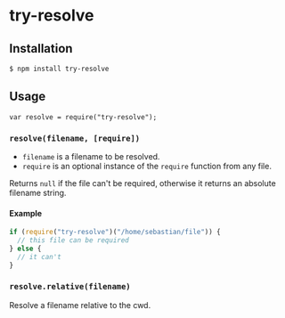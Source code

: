 # try-resolve

## Installation

```sh
$ npm install try-resolve
```

## Usage

```javascrpt
var resolve = require("try-resolve");
```

### `resolve(filename, [require])`

 - `filename` is a filename to be resolved.
 - `require` is an optional instance of the `require` function from any file.

Returns `null` if the file can't be required, otherwise it returns an absolute filename string.

#### Example

```javascript
if (require("try-resolve")("/home/sebastian/file")) {
  // this file can be required
} else {
  // it can't
}
```

### `resolve.relative(filename)`

Resolve a filename relative to the cwd.
